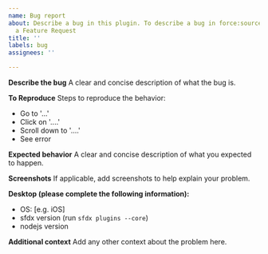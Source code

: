 ```yaml
---
name: Bug report
about: Describe a bug in this plugin. To describe a bug in force:source:pull create
  a Feature Request
title: ''
labels: bug
assignees: ''

---
```


**Describe the bug**
A clear and concise description of what the bug is.

**To Reproduce**
Steps to reproduce the behavior:
* Go to '...'
* Click on '....'
* Scroll down to '....'
* See error

**Expected behavior**
A clear and concise description of what you expected to happen.

**Screenshots**
If applicable, add screenshots to help explain your problem.

**Desktop (please complete the following information):**
 - OS: [e.g. iOS]
 - sfdx version (run `sfdx plugins --core`)
 - nodejs version

**Additional context**
Add any other context about the problem here.
